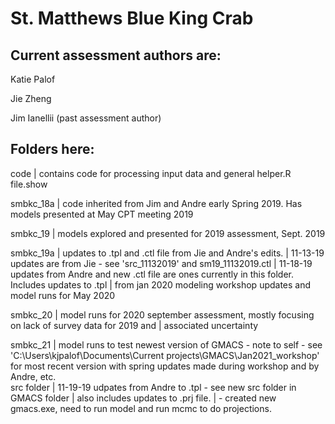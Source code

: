 # St. Matthews Blue King Crab 

## Current assessment authors are:
  Katie Palof 
  
  Jie Zheng
  
  Jim Ianellii (past assessment author)

## Folders here:
  code        | contains code for processing input data and general helper.R file.show
  
  smbkc_18a   | code inherited from Jim and Andre early Spring 2019. Has models presented at May CPT meeting 2019
  
  smbkc_19    | models explored and presented for 2019 assessment, Sept. 2019
  
  smbkc_19a   | updates to .tpl and .ctl file from Jie and Andre's edits.
              | 11-13-19 updates are from Jie - see 'src_11132019' and sm19_11132019.ctl
              | 11-18-19 updates from Andre and new .ctl file are ones currently in this folder. Includes updates to .tpl               |  from jan 2020 modeling workshop updates and model runs for May 2020
              
  smbkc_20    | model runs for 2020 september assessment, mostly focusing on lack of survey data for 2019 and 
              |   associated uncertainty 
              
  smbkc_21    | model runs to test newest version of GMACS - note to self - see 'C:\Users\kjpalof\Documents\Current projects\GMACS\Jan2021_workshop' for most recent version with spring updates made during workshop and by Andre, etc.         
  src folder
              | 11-19-19 udpates from Andre to .tpl - see new src folder in GMACS folder
              |  also includes updates to .prj file.
              |    - created new gmacs.exe, need to run model and run mcmc to do projections.
  

